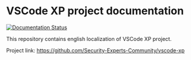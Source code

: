 VSCode XP project documentation
=======================================

[![Documentation Status](https://readthedocs.org/projects/vscode-xp/badge/?version=latest)](https://vscode-xp.readthedocs.io/en/latest/?badge=latest)

This repository contains english localization of VSCode XP project.

Project link:
https://github.com/Security-Experts-Community/vscode-xp
